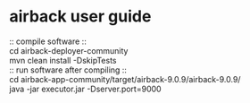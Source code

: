 # airback user guide</br>
:: compile software :: </br>
cd airback-deployer-community</br>
mvn clean install -DskipTests</br>
:: run software after compiling ::</br>
cd airback-app-community/target/airback-9.0.9/airback-9.0.9/</br>
java -jar executor.jar -Dserver.port=9000

